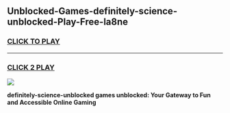 
## Unblocked-Games-definitely-science-unblocked-Play-Free-la8ne
<h3>
<a href="https://premium76.site?title=definitely-science-unblocked&ref=20M">CLICK TO PLAY</a></h3>
<hr>

<h3>
<a href="https://premium76.site?title=definitely-science-unblocked&ref=20M">CLICK 2 PLAY</a>
  
</h3>

<a href="https://premium76.site?title=definitely-science-unblocked&ref=19M"><img src="https://clearcache.store/games.png"></a>


**definitely-science-unblocked games unblocked: Your Gateway to Fun and Accessible Online Gaming**
